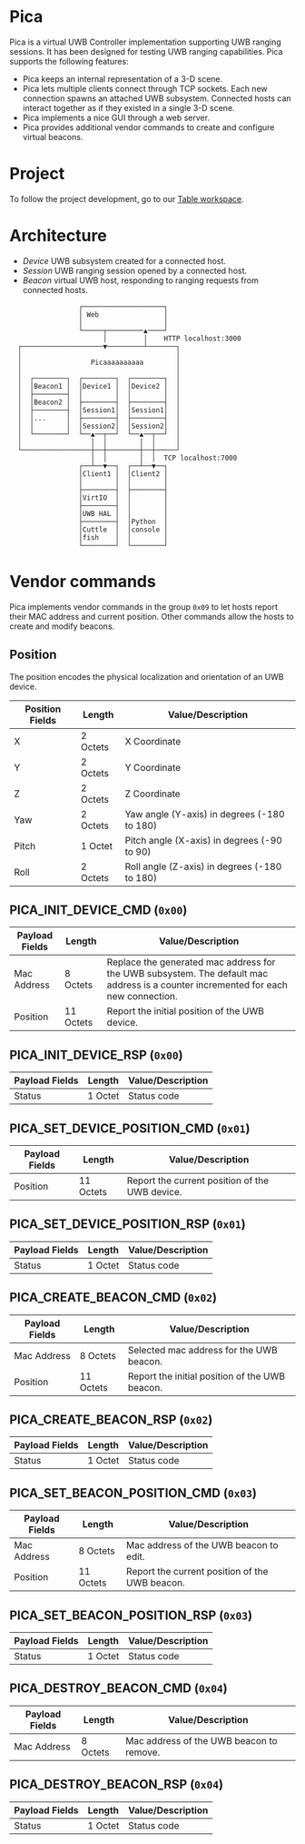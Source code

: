 # Pica

Pica is a virtual UWB Controller implementation supporting UWB ranging sessions.
It has been designed for testing UWB ranging capabilities.
Pica supports the following features:

- Pica keeps an internal representation of a 3-D scene.
- Pica lets multiple clients connect through TCP sockets.
  Each new connection spawns an attached UWB subsystem. Connected hosts can
  interact together as if they existed in a single 3-D scene.
- Pica implements a nice GUI through a web server.
- Pica provides additional vendor commands to create and configure
  virtual beacons.

# Project

To follow the project development, go to our [Table workspace](https://tables.area120.google.com/u/0/workspace/bfwweREaj8B6VK-gSOG4Qm/table/8sIowZVeFFi23ptG2Ej_uL).

# Architecture

- *Device* UWB subsystem created for a connected host.
- *Session* UWB ranging session opened by a connected host.
- *Beacon* virtual UWB host, responding to ranging requests from
  connected hosts.

```
                 ┌────────────────────┐
                 │ Web                │
                 │                    │
                 └─────┬─────────▲────┘
                       │         │    HTTP localhost:3000
  ┌────────────────────▼─────────┴───────┐
  │                                      │
  │                 Picaaaaaaaaaa        │
  │                                      │
  │  ┌────────┐  ┌────────┐  ┌────────┐  │
  │  │Beacon1 │  │Device1 │  │Device2 │  │
  │  ├────────┤  │        │  │        │  │
  │  │Beacon2 │  ├────────┤  ├────────┤  │
  │  ├────────┤  │Session1│  │Session1│  │
  │  │...     │  ├────────┤  ├────────┤  │
  │  │        │  │Session2│  │Session2│  │
  │  └────────┘  └──▲──┬──┘  └──▲──┬──┘  │
  │                 │  │        │  │     │
  └─────────────────┼──┼────────┼──┼─────┘
                    │  │        │  │  TCP localhost:7000
                 ┌──┴──▼──┐  ┌──┴──▼──┐
                 │Client1 │  │Client2 │
                 │        │  │        │
                 ├────────┤  ├────────┤
                 │VirtIO  │  │        │
                 ├────────┤  │        │
                 │UWB HAL │  │        │
                 ├────────┤  │Python  │
                 │Cuttle  │  │console │
                 │fish    │  │        │
                 └────────┘  └────────┘
```

# Vendor commands

Pica implements vendor commands in the group `0x09` to let hosts report their
MAC address and current position. Other commands allow the hosts to create and
modify beacons.

## Position

The position encodes the physical localization and orientation of an UWB
device.

| Position Fields | Length   | Value/Description                            |
|-----------------|----------|----------------------------------------------|
| X               | 2 Octets | X Coordinate                                 |
| Y               | 2 Octets | Y Coordinate                                 |
| Z               | 2 Octets | Z Coordinate                                 |
| Yaw             | 2 Octets | Yaw angle (Y-axis) in degrees (-180 to 180)  |
| Pitch           | 1 Octet  | Pitch angle (X-axis) in degrees (-90 to 90)  |
| Roll            | 2 Octets | Roll angle (Z-axis) in degrees (-180 to 180) |

## PICA_INIT_DEVICE_CMD (`0x00`)

| Payload Fields | Length    | Value/Description                                                                                                                  |
|----------------|-----------|------------------------------------------------------------------------------------------------------------------------------------|
| Mac Address    | 8 Octets  | Replace the generated mac address for the UWB subsystem. The default mac address is a counter incremented for each new connection. |
| Position       | 11 Octets | Report the initial position of the UWB device.                                                                                     |

## PICA_INIT_DEVICE_RSP (`0x00`)

| Payload Fields | Length  | Value/Description |
|----------------|---------|-------------------|
| Status         | 1 Octet | Status code       |

## PICA_SET_DEVICE_POSITION_CMD (`0x01`)

| Payload Fields | Length    | Value/Description                              |
|----------------|-----------|------------------------------------------------|
| Position       | 11 Octets | Report the current position of the UWB device. |

## PICA_SET_DEVICE_POSITION_RSP (`0x01`)

| Payload Fields | Length  | Value/Description |
|----------------|---------|-------------------|
| Status         | 1 Octet | Status code       |

## PICA_CREATE_BEACON_CMD (`0x02`)

| Payload Fields | Length    | Value/Description                              |
|----------------|-----------|------------------------------------------------|
| Mac Address    | 8 Octets  | Selected mac address for the UWB beacon.       |
| Position       | 11 Octets | Report the initial position of the UWB beacon. |

## PICA_CREATE_BEACON_RSP (`0x02`)

| Payload Fields | Length  | Value/Description |
|----------------|---------|-------------------|
| Status         | 1 Octet | Status code       |

## PICA_SET_BEACON_POSITION_CMD (`0x03`)

| Payload Fields | Length    | Value/Description                              |
|----------------|-----------|------------------------------------------------|
| Mac Address    | 8 Octets  | Mac address of the UWB beacon to edit.         |
| Position       | 11 Octets | Report the current position of the UWB beacon. |

## PICA_SET_BEACON_POSITION_RSP (`0x03`)

| Payload Fields | Length  | Value/Description |
|----------------|---------|-------------------|
| Status         | 1 Octet | Status code       |

## PICA_DESTROY_BEACON_CMD (`0x04`)

| Payload Fields | Length   | Value/Description                        |
|----------------|----------|------------------------------------------|
| Mac Address    | 8 Octets | Mac address of the UWB beacon to remove. |

## PICA_DESTROY_BEACON_RSP (`0x04`)

| Payload Fields | Length  | Value/Description |
|----------------|---------|-------------------|
| Status         | 1 Octet | Status code       |
